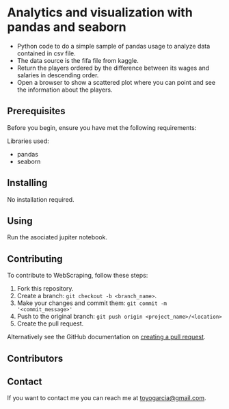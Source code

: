 # Analytics and visualization with pandas and seaborn 

* Python code to do a simple sample of pandas usage to analyze data contained in csv file.
* The data source is the fifa file from kaggle.
* Return the players ordered by the difference between its wages and salaries in descending order.
* Open a browser to show a scattered plot where you can point and see the information about the players.

## Prerequisites

Before you begin, ensure you have met the following requirements:

Libraries used:
* pandas
* seaborn

## Installing

No installation required.

## Using

Run the asociated jupiter notebook. 

## Contributing
<!--- If your README is long or you have some specific process or steps you want contributors to follow, consider creating a separate CONTRIBUTING.md file--->
To contribute to WebScraping, follow these steps:

1. Fork this repository.
2. Create a branch: `git checkout -b <branch_name>`.
3. Make your changes and commit them: `git commit -m '<commit_message>'`
4. Push to the original branch: `git push origin <project_name>/<location>`
5. Create the pull request.

Alternatively see the GitHub documentation on [creating a pull request](https://help.github.com/en/github/collaborating-with-issues-and-pull-requests/creating-a-pull-request).

## Contributors

## Contact

If you want to contact me you can reach me at <toyogarcia@gmail.com>.

